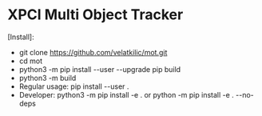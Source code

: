 # XPCI Multi Object Tracker

[Install]: 
- git clone https://github.com/velatkilic/mot.git
- cd mot
- python3 -m pip install --user --upgrade pip build 
- python3 -m build
- Regular usage: pip install --user .
- Developer: python3 -m pip install -e . or python -m pip install -e . --no-deps
